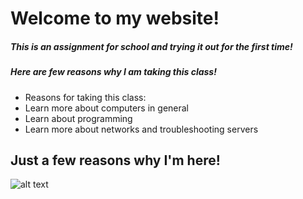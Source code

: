 # Welcome to my website! 
##### This is an assignment for school and trying it out for the first time!
##### Here are few reasons why I am taking this class!
+ Reasons for taking this class:
 + Learn more about computers in general
 + Learn about programming
 + Learn more about networks and troubleshooting servers
## Just a few reasons why I'm here!


![alt text](https://www.webopedia.com/imagesvr_ce/2123/computer.jpg)
